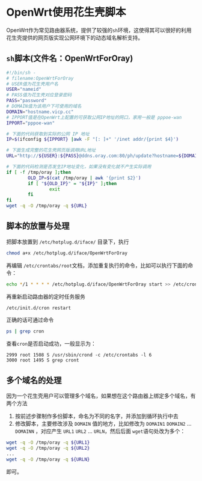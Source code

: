 # OpenWrt使用花生壳脚本

OpenWrt作为常见路由器系统，提供了较强的`sh`环境，这使得其可以很好的利用花生壳提供的网页版实现公网环境下的动态域名解析支持。


## `sh`脚本(文件名：OpenWrtForOray)
```sh
#!/bin/sh -
# filename:OpenWrtForOray
# USER值为花生壳用户名
USER="nameid"
# PASS值为花生壳对应登录密码
PASS="password"
# DOMAIN值为该用户下可使用的域名
DOMAIN="hostname.vicp.cc"
# IPPORT值是在OpenWrt上配置的可获取公网IP地址的网口，家用一般是 pppoe-wan
IPPORT="pppoe-wan"

# 下面的代码获取到实际的公网 IP 地址
IP=$(ifconfig ${IPPORT} |awk -F "[: ]+" '/inet addr/{print $4}')

# 下面生成完整的花生壳网页版调用URL地址
URL="http://${USER}:${PASS}@ddns.oray.com:80/ph/update?hostname=${DOMAIN}&myip=${IP}"

# 下面的代码检测是否发生IP地址变化，如果没有变化就不产生实际调用
if [ -f /tmp/oray ];then
        OLD_IP=$(cat /tmp/oray | awk '{print $2}')
        if [ "${OLD_IP}" = "${IP}" ];then
                exit
        fi
fi
wget -q -O /tmp/oray -q ${URL}
```
## 脚本的放置与处理

把脚本放置到 `/etc/hotplug.d/iface/` 目录下，执行

```bash
chmod a+x /etc/hotplug.d/iface/OpenWrtForOray
```

再编辑 `/etc/crontabs/root`文档，添加重复执行的命令，比如可以执行下面的命令：

```bash
echo */1 * * * * /etc/hotplug.d/iface/OpenWrtForOray start >> /etc/crontabs/root
```

再重新启动路由器的定时任务服务

```bash
/etc/init.d/cron restart
```

正确的话可通过命令

```bash
ps | grep cron
```

查看`cron`是否启动成功，一般显示为：

```
2999 root 1508 S /usr/sbin/crond -c /etc/crontabs -l 6
3000 root 1495 S grep cront
```

## 多个域名的处理

因为一个花生壳用户可以管理多个域名，如果想在这个路由器上绑定多个域名，有两个方法

1. 按前述步骤制作多份脚本，命名为不同的名字，并添加到循环执行中去
2. 修改脚本，主要修改涉及 `DOMAIN` 值的地方，比如修改为  `DOMAIN1` `DOMAIN2` ... `DOMAINN` ，对应产生 `URL1` `URL2` ... `URLN`，然后后面 `wget`语句处改为多个：

```bash
wget -q -O /tmp/oray -q ${URL1}
wget -q -O /tmp/oray -q ${URL2}
...
wget -q -O /tmp/oray -q ${URLN}
```

即可。

